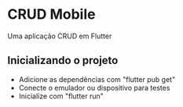 # CRUD Mobile
Uma aplicação CRUD em Flutter

## Inicializando o projeto
- Adicione as dependências com "flutter pub get"
- Conecte o emulador ou dispositivo para testes
- Inicialize com "flutter run" 
